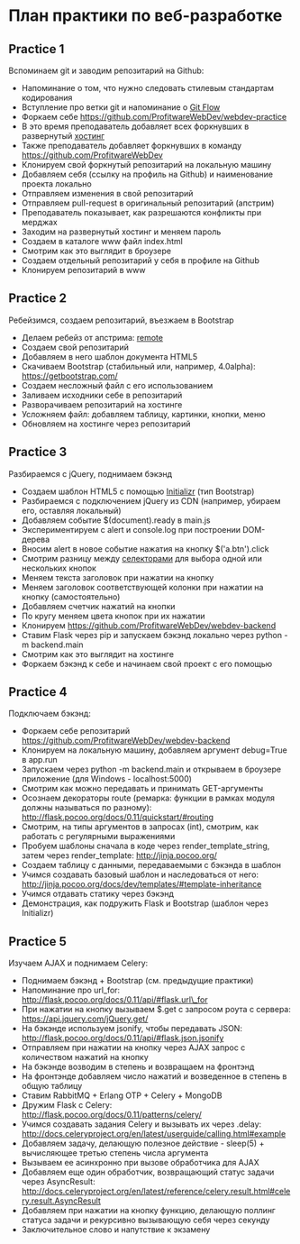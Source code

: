 # План практики по веб-разработке

## Practice 1

Вспоминаем git и заводим репозитарий на Github:
   * Напоминание о том, что нужно следовать стилевым стандартам кодирования
   * Вступление про ветки git и напоминание о [Git Flow](https://habrahabr.ru/post/106912/)
   * Форкаем себе https://github.com/ProfitwareWebDev/webdev-practice
   * В это время преподаватель добавляет всех форкнувших в развернутый [хостинг](https://github.com/ProfitwareWebDev/webdev-hosting)
   * Также преподаватель добавляет форкнувших в команду https://github.com/ProfitwareWebDev
   * Клонируем свой форкнутый репозитарий на локальную машину
   * Добавляем себя (ссылку на профиль на Github) и наименование проекта локально
   * Отправляем изменения в свой репозитарий
   * Отправляем pull-request в оригинальный репозитарий (апстрим)
   * Преподаватель показывает, как разрешаются конфликты при мерджах
   * Заходим на развернутый хостинг и меняем пароль
   * Создаем в каталоге www файл index.html
   * Смотрим как это выглядит в броузере
   * Создаем отдельный репозитарий у себя в профиле на Github
   * Клонируем репозитарий в www

## Practice 2

Ребейзимся, создаем репозитарий, въезжаем в Bootstrap
   * Делаем ребейз от апстрима: [remote](https://git-scm.com/book/ru/v1/%D0%92%D0%B5%D1%82%D0%B2%D0%BB%D0%B5%D0%BD%D0%B8%D0%B5-%D0%B2-Git-%D0%A3%D0%B4%D0%B0%D0%BB%D1%91%D0%BD%D0%BD%D1%8B%D0%B5-%D0%B2%D0%B5%D1%82%D0%BA%D0%B8)
   * Создаем свой репозитарий
   * Добавляем в него шаблон документа HTML5
   * Скачиваем Bootstrap (стабильный или, например, 4.0alpha): https://getbootstrap.com/
   * Создаем несложный файл с его использованием
   * Заливаем исходники себе в репозитарий
   * Разворачиваем репозитарий на хостинге
   * Усложняем файл: добавляем таблицу, картинки, кнопки, меню
   * Обновляем на хостинге через репозитарий

## Practice 3

Разбираемся с jQuery, поднимаем бэкэнд
   * Создаем шаблон HTML5 с помощью [Initializr](http://initializr.com/) (тип Bootstrap)
   * Разбираемся с подключением jQuery из CDN (например, убираем его, оставляя локальный)
   * Добавляем событие $(document).ready в main.js
   * Экспериментируем с alert и console.log при построении DOM-дерева
   * Вносим alert в новое событие нажатия на кнопку $('a.btn').click
   * Смотрим разницу между [селекторами](http://api.jquery.com/category/selectors/) для выбора одной или нескольких кнопок
   * Меняем текста заголовок при нажатии на кнопку
   * Меняем заголовок соответствующей колонки при нажатии на кнопку (самостоятельно)
   * Добавляем счетчик нажатий на кнопки
   * По кругу меняем цвета кнопок при их нажатии
   * Клонируем https://github.com/ProfitwareWebDev/webdev-backend
   * Ставим Flask через pip и запускаем бэкэнд локально через python -m backend.main
   * Смотрим как это выглядит на хостинге
   * Форкаем бэкэнд к себе и начинаем свой проект с его помощью

## Practice 4

Подключаем бэкэнд:
   * Форкаем себе репозитарий https://github.com/ProfitwareWebDev/webdev-backend
   * Клонируем на локальную машину, добавляем аргумент debug=True в app.run
   * Запускаем через python -m backend.main и открываем в броузере приложение (для Windows - localhost:5000)
   * Смотрим как можно передавать и принимать GET-аргументы
   * Осознаем декораторы route (ремарка: функции в рамках модуля должны называться по разному): http://flask.pocoo.org/docs/0.11/quickstart/#routing
   * Смотрим, на типы аргументов в запросах (int), смотрим, как работать с регулярными выражениями
   * Пробуем шаблоны сначала в коде через render\_template\_string, затем через render_template: http://jinja.pocoo.org/
   * Создаем таблицу с данными, передаваемыми с бэкэнда в шаблон
   * Учимся создавать базовый шаблон и наследоваться от него: http://jinja.pocoo.org/docs/dev/templates/#template-inheritance
   * Учимся отдавать статику через бэкэнд
   * Демонстрация, как подружить Flask и Bootstrap (шаблон через Initializr)

## Practice 5

Изучаем AJAX и поднимаем Celery:
   * Поднимаем бэкэнд + Bootstrap (см. предыдущие практики)
   * Напоминание про url_for: http://flask.pocoo.org/docs/0.11/api/#flask.url\_for
   * При нажатии на кнопку вызываем $.get с запросом роута с сервера: https://api.jquery.com/jQuery.get/
   * На бэкэнде используем jsonify, чтобы передавать JSON: http://flask.pocoo.org/docs/0.11/api/#flask.json.jsonify
   * Отправляем при нажатии на кнопку через AJAX запрос с количеством нажатий на кнопку
   * На бэкэнде возводим в степень и возвращаем на фронтэнд
   * На фронтэнде добавляем число нажатий и возведенное в степень в общую таблицу
   * Ставим RabbitMQ + Erlang OTP + Celery + MongoDB
   * Дружим Flask с Celery: http://flask.pocoo.org/docs/0.11/patterns/celery/
   * Учимся создавать задания Celery и вызывать их через .delay: http://docs.celeryproject.org/en/latest/userguide/calling.html#example
   * Добавляем задачу, делающую полезное действие - sleep(5) + вычисляющее третью степень числа аргумента
   * Вызываем ее асинхронно при вызове обработчика для AJAX
   * Добавляем еще один обработчик, возвращающий статус задачи через AsyncResult: http://docs.celeryproject.org/en/latest/reference/celery.result.html#celery.result.AsyncResult
   * Добавляем при нажатии на кнопку функцию, делающую поллинг статуса задачи и рекурсивно вызывающую себя через секунду
   * Заключительное слово и напутствие к экзамену
